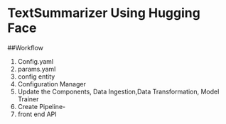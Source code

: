 # TextSummarizer Using Hugging Face

##Workflow

1. Config.yaml
2. params.yaml
3. config entity
4. Configuration Manager
5. Update the Components, Data Ingestion,Data Transformation, Model Trainer
6. Create Pipeline- 
7. front end API

